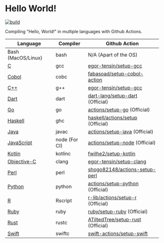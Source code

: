 # Hello World!

[![build](https://github.com/jaredsburrows/hello-world/actions/workflows/build.yml/badge.svg)](https://github.com/jaredsburrows/hello-world/actions/workflows/build.yml)

Compiling "Hello, World!" in multiple languages with Github Actions.

| Language                                                                                                                                           | Compiler      | Github Action                                                                     |
|----------------------------------------------------------------------------------------------------------------------------------------------------|---------------|-----------------------------------------------------------------------------------|
| Bash (MacOS/Linux)                                                                                                                                 | bash          | N/A (Apart of the OS)                                                             |
| [C](https://www.open-std.org/jtc1/sc22/wg14/)                                                                                                      | gcc           | [egor-tensin/setup-gcc](https://github.com/egor-tensin/setup-gcc)                 |
| [Cobol](https://gnucobol.sourceforge.io/faq/index.html)                                                                                            | cobc          | [fabasoad/setup-cobol-action](https://github.com/fabasoad/setup-cobol-action)     |
| [C++](https://isocpp.org/)                                                                                                                         | g++           | [egor-tensin/setup-gcc](https://github.com/egor-tensin/setup-gcc)                 |
| [Dart](https://dart.dev/)                                                                                                                          | dart          | [dart-lang/setup-dart](https://github.com/dart-lang/setup-dart) (Official)        |
| [Go](https://go.dev/)                                                                                                                              | go            | [actions/setup-go](https://github.com/actions/setup-go) (Official)                |
| [Haskell](https://www.haskell.org/)                                                                                                                | ghc           | [haskell/actions/setup](https://github.com/haskell/actions) (Official)            |
| [Java](https://www.java.com/en/)                                                                                                                   | javac         | [actions/setup-java](https://github.com/actions/setup-java) (Official)            |
| [JavaScript](https://developer.oracle.com/javascript/)                                                                                             | node (For CI) | [actions/setup-node](https://github.com/actions/setup-node) (Official)            |
| [Kotlin](https://kotlinlang.org/)                                                                                                                  | kotlinc       | [fwilhe2/setup-kotlin](https://github.com/fwilhe2/setup-kotlin)                   |
| [Objective-C](https://developer.apple.com/library/archive/documentation/Cocoa/Conceptual/ProgrammingWithObjectiveC/Introduction/Introduction.html) | clang         | [egor-tensin/setup-clang](https://github.com/egor-tensin/setup-clang)             |
| [Perl](https://www.perl.org/)                                                                                                                      | perl          | [shogo82148/actions-setup-perl](https://github.com/shogo82148/actions-setup-perl) |
| [Python](https://www.python.org/)                                                                                                                  | python        | [actions/setup-python](https://github.com/actions/setup-python) (Official)        |
| [R](https://www.r-project.org/)                                                                                                                    | Rscript       | [r-lib/actions/setup-r](https://github.com/r-lib/actions) (Official)              |
| [Ruby](https://www.ruby-lang.org/en/)                                                                                                              | ruby          | [ruby/setup-ruby](https://github.com/ruby/setup-ruby) (Official)                  |
| [Rust](https://www.rust-lang.org/)                                                                                                                 | rustc         | [ATiltedTree/setup-rust](https://github.com/ATiltedTree/setup-rust) (Official)    |
| [Swift](https://www.swift.org/)                                                                                                                    | swiftc        | [swift-actions/setup-swift](https://github.com/swift-actions/setup-swift)         |
